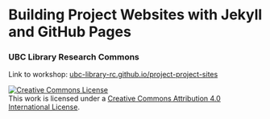 # Building Project Websites with Jekyll and GitHub Pages
### UBC Library Research Commons
Link to workshop: [ubc-library-rc.github.io/project-project-sites](https://ubc-library-rc.github.io/intro-project-sites/)

<a rel="license" href="http://creativecommons.org/licenses/by/4.0/"><img alt="Creative Commons License" style="border-width:0" src="https://i.creativecommons.org/l/by/4.0/88x31.png" /></a><br />This work is licensed under a <a rel="license" href="http://creativecommons.org/licenses/by/4.0/">Creative Commons Attribution 4.0 International License</a>.
